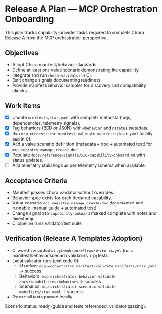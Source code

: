 # Release A Plan — MCP Orchestration Onboarding

This plan tracks capability-provider tasks required to complete Chora Release A from the MCP orchestration perspective.

## Objectives
- Adopt Chora manifest/behavior standards.
- Define at least one value scenario demonstrating the capability.
- Integrate and run `chora-validator` in CI.
- Emit change signals documenting readiness.
- Provide manifest/behavior samples for discovery and compatibility checks.

## Work Items
- [x] Update `manifests/star.yaml` with complete metadata (tags, dependencies, telemetry signals).
- [x] Tag behaviors (BDD or JSON) with `@behavior` and `@status` metadata.
- [x] Run `mcp-orchestrator manifest-validate manifests/star.yaml` locally and in CI.
- [x] Add a value scenario definition (metadata + doc + automated test) for `mcp.registry.manage.create-doc`.
- [x] Populate `docs/reference/signals/SIG-capability-onboard.md` with status updates.
- [ ] Add telemetry stubs/logs as per telemetry schema when available.

## Acceptance Criteria
- Manifest passes Chora validator without overrides.
- Behavior spec exists for each declared capability.
- Value scenario `mcp.registry.manage.create-doc` documented and runnable (manual guide + automated test).
- Change signal `SIG-capability-onboard` marked complete with notes and timestamp.
- CI pipeline runs validator/test suite.

## Verification (Release A Templates Adoption)

- CI workflow added at `.github/workflows/chora-ci.yml` (runs manifest/behavior/scenario validators + pytest).
- Local validator runs (exit code 0):
  - Manifest: `mcp-orchestrator manifest-validate manifests/star.yaml` → success
  - Behaviors: `mcp-orchestrator behavior-validate docs/capabilities/behaviors` → success
  - Scenarios: `mcp-orchestrator scenario-validate manifests/star.yaml` → success
- Pytest: all tests passed locally.

Scenario status: ready (guide and tests referenced; validator passing).
